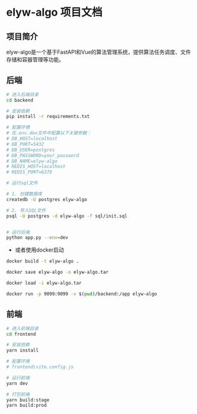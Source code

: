 # elyw-algo 项目文档

## 项目简介

elyw-algo是一个基于FastAPI和Vue的算法管理系统，提供算法任务调度、文件存储和容器管理等功能。

## 后端

```bash
# 进入后端目录
cd backend

# 安装依赖
pip install -r requirements.txt

# 配置环境
# 在.env.dev文件中配置以下关键参数：
# DB_HOST=localhost
# DB_PORT=5432
# DB_USER=postgres
# DB_PASSWORD=your_password
# DB_NAME=elyw-algo
# REDIS_HOST=localhost
# REDIS_PORT=6379

# 运行sql文件

# 1. 创建数据库
createdb -U postgres elyw-algo

# 2. 导入SQL文件
psql -U postgres -d elyw-algo -f sql/init.sql


# 运行后端
python app.py --env=dev
```

- 或者使用docker启动

```bash
docker build -t elyw-algo .

docker save elyw-algo -o elyw-algo.tar

docker load -i elyw-algo.tar

docker run -p 9099:9099 -v $(pwd)/backend:/app elyw-algo
```

## 前端

```bash
# 进入前端目录
cd frontend

# 安装依赖
yarn install

# 配置环境
# frontend\vite.config.js

# 运行前端
yarn dev

# 打包前端
yarn build:stage
yarn build:prod
```
